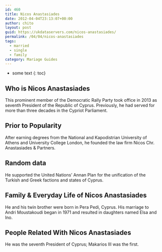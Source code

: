 ```yaml
---
id: 460
title: Nicos Anastasiades
date: 2012-04-04T23:13:07+00:00
author: chito
layout: post
guid: https://ukdataservers.com/nicos-anastasiades/
permalink: /04/04/nicos-anastasiades  
tags:
  - married
  - single
  - family
category: Mariage Guides
---
```


* some text
{: toc}


## Who is  Nicos Anastasiades
                  
                  
                  
This prominent member of the Democratic Rally Party took office in 2013 as seventh President of the Republic of Cyprus. Previously, he had served for more than three decades in the Cypriot Parliament.
                  
                
                
                
## Prior to Popularity 
                  
                  
                  
After earning degrees from the National and Kapodistrian University of Athens and University College London, he founded the law firm Nicos Chr. Anastasiades & Partners.
                  
                
                
                
## Random data 
                  
                  
                  
He supported the United Nations&#8217; Annan Plan for the unification of the Turkish and Greek factions and states of Cyprus.
                  
                
                
                
## Family & Everyday Life of Nicos Anastasiades
                  
                  
                  
He and his twin brother were born in Pera Pedi, Cyprus. His marriage to Andri Moustakoudi began in 1971 and resulted in daughters named Elsa and Ino.
                  
                
                
                
## People Related With  Nicos Anastasiades
                  
                  
                  
He was the seventh President of Cyprus; Makarios III was the first.
                  
                
              
            
          
          
          
    
    
  
